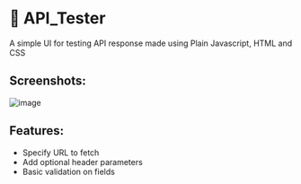 # :electric_plug: API_Tester
A simple UI for testing API response made using Plain Javascript, HTML and CSS

## Screenshots:

![image](https://user-images.githubusercontent.com/36658328/166812607-df2fc8b0-5e32-4a93-915e-186053c75ace.png)

## Features:
- Specify URL to fetch
- Add optional header parameters
- Basic validation on fields
